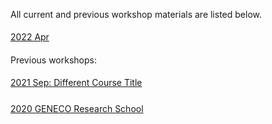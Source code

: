 All current and previous workshop materials are listed below.

<div style='display:block;'><p style='line-height:2;'>
<span style='display:block;'><a href='https://NBISweden.github.io/workshop-data-visualization-r/2204/'>2022 Apr</a></span></p></div>

Previous workshops:
<div style='display:block;'><p style='line-height:2;'> 
<span style='display:block;'><a href='https://NBISweden.github.io/workshop-plotting-in-r/2109/'>2021 Sep: Different Course Title</a></span> 
</p></div> 
<div style='display:block;'><p style='line-height:2;'> 
<span style='display:block;'><a href='https://nbisweden.github.io/Workshop_geneco_2020_05/docs/index.html'>2020 GENECO Research School</a></span> 
</p></div> 
